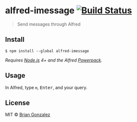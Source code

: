 # alfred-imessage [![Build Status](https://travis-ci.org/briangonzalez/alfred-imessage.svg?branch=master)](https://travis-ci.org/briangonzalez/alfred-imessage)

> Send messages through Alfred


## Install

```
$ npm install --global alfred-imessage
```

*Requires [Node.js](https://nodejs.org) 4+ and the Alfred [Powerpack](https://www.alfredapp.com/powerpack/).*


## Usage

In Alfred, type `m`, <kbd>Enter</kbd>, and your query.


## License

MIT © [Brian Gonzalez](https://briangonzalez.org)
